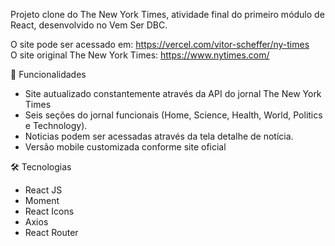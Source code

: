 Projeto clone do The New York Times, atividade final do primeiro módulo de React, desenvolvido no Vem Ser DBC.

O site pode ser acessado em: https://vercel.com/vitor-scheffer/ny-times <br>
O site original The New York Times: https://www.nytimes.com/

📲 Funcionalidades

<ul>
  <li>Site autualizado constantemente através da API do jornal The New York Times</li>
  <li>Seis seções do jornal funcionais (Home, Science, Health, World, Politics e Technology).</li>
  <li>Noticias podem ser acessadas através da tela detalhe de notícia.</li>
  <li>Versão mobile customizada conforme site oficial</li>
</ul>

🛠 Tecnologias
<ul>
  <li>React JS</li>
  <li>Moment</li>
  <li>React Icons</li>
  <li>Axios</li>
  <li>React Router</li>
</ul>

